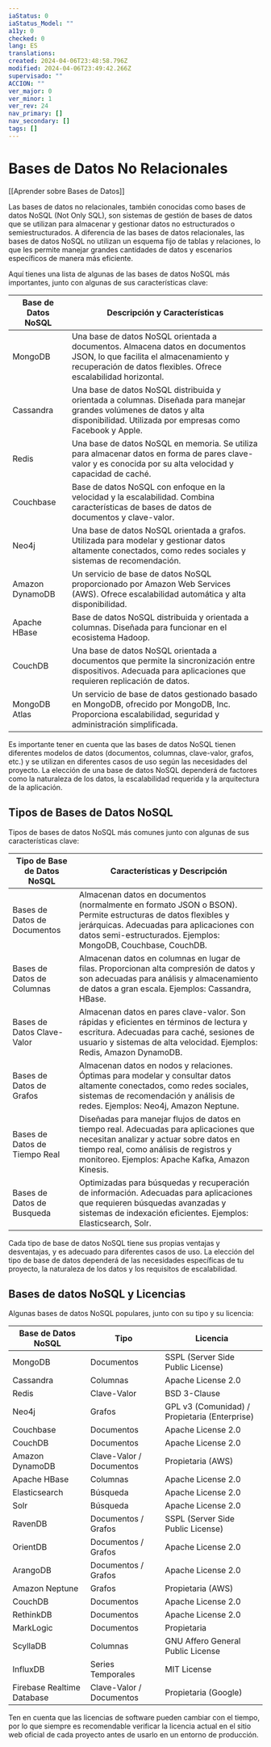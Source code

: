 ```yaml
---
iaStatus: 0
iaStatus_Model: ""
a11y: 0
checked: 0
lang: ES
translations: 
created: 2024-04-06T23:48:58.796Z
modified: 2024-04-06T23:49:42.266Z
supervisado: ""
ACCION: ""
ver_major: 0
ver_minor: 1
ver_rev: 24
nav_primary: []
nav_secondary: []
tags: []
---
```

# Bases de Datos No Relacionales

[[Aprender sobre Bases de Datos]]

Las bases de datos no relacionales, también conocidas como bases de datos NoSQL (Not Only SQL), son sistemas de gestión de bases de datos que se utilizan para almacenar y gestionar datos no estructurados o semiestructurados. A diferencia de las bases de datos relacionales, las bases de datos NoSQL no utilizan un esquema fijo de tablas y relaciones, lo que les permite manejar grandes cantidades de datos y escenarios específicos de manera más eficiente.

Aquí tienes una lista de algunas de las bases de datos NoSQL más importantes, junto con algunas de sus características clave:

|Base de Datos NoSQL|Descripción y Características|
|---|---|
|MongoDB|Una base de datos NoSQL orientada a documentos. Almacena datos en documentos JSON, lo que facilita el almacenamiento y recuperación de datos flexibles. Ofrece escalabilidad horizontal.|
|Cassandra|Una base de datos NoSQL distribuida y orientada a columnas. Diseñada para manejar grandes volúmenes de datos y alta disponibilidad. Utilizada por empresas como Facebook y Apple.|
|Redis|Una base de datos NoSQL en memoria. Se utiliza para almacenar datos en forma de pares clave-valor y es conocida por su alta velocidad y capacidad de caché.|
|Couchbase|Base de datos NoSQL con enfoque en la velocidad y la escalabilidad. Combina características de bases de datos de documentos y clave-valor.|
|Neo4j|Una base de datos NoSQL orientada a grafos. Utilizada para modelar y gestionar datos altamente conectados, como redes sociales y sistemas de recomendación.|
|Amazon DynamoDB|Un servicio de base de datos NoSQL proporcionado por Amazon Web Services (AWS). Ofrece escalabilidad automática y alta disponibilidad.|
|Apache HBase|Base de datos NoSQL distribuida y orientada a columnas. Diseñada para funcionar en el ecosistema Hadoop.|
|CouchDB|Una base de datos NoSQL orientada a documentos que permite la sincronización entre dispositivos. Adecuada para aplicaciones que requieren replicación de datos.|
|MongoDB Atlas|Un servicio de base de datos gestionado basado en MongoDB, ofrecido por MongoDB, Inc. Proporciona escalabilidad, seguridad y administración simplificada.|

Es importante tener en cuenta que las bases de datos NoSQL tienen diferentes modelos de datos (documentos, columnas, clave-valor, grafos, etc.) y se utilizan en diferentes casos de uso según las necesidades del proyecto. La elección de una base de datos NoSQL dependerá de factores como la naturaleza de los datos, la escalabilidad requerida y la arquitectura de la aplicación.

## Tipos de Bases de Datos NoSQL

Tipos de bases de datos NoSQL más comunes junto con algunas de sus características clave:

|Tipo de Base de Datos NoSQL|Características y Descripción|
|---|---|
|Bases de Datos de Documentos|Almacenan datos en documentos (normalmente en formato JSON o BSON). Permite estructuras de datos flexibles y jerárquicas. Adecuadas para aplicaciones con datos semi-estructurados. Ejemplos: MongoDB, Couchbase, CouchDB.|
|Bases de Datos de Columnas|Almacenan datos en columnas en lugar de filas. Proporcionan alta compresión de datos y son adecuadas para análisis y almacenamiento de datos a gran escala. Ejemplos: Cassandra, HBase.|
|Bases de Datos Clave-Valor|Almacenan datos en pares clave-valor. Son rápidas y eficientes en términos de lectura y escritura. Adecuadas para caché, sesiones de usuario y sistemas de alta velocidad. Ejemplos: Redis, Amazon DynamoDB.|
|Bases de Datos de Grafos|Almacenan datos en nodos y relaciones. Óptimas para modelar y consultar datos altamente conectados, como redes sociales, sistemas de recomendación y análisis de redes. Ejemplos: Neo4j, Amazon Neptune.|
|Bases de Datos de Tiempo Real|Diseñadas para manejar flujos de datos en tiempo real. Adecuadas para aplicaciones que necesitan analizar y actuar sobre datos en tiempo real, como análisis de registros y monitoreo. Ejemplos: Apache Kafka, Amazon Kinesis.|
|Bases de Datos de Busqueda|Optimizadas para búsquedas y recuperación de información. Adecuadas para aplicaciones que requieren búsquedas avanzadas y sistemas de indexación eficientes. Ejemplos: Elasticsearch, Solr.|

Cada tipo de base de datos NoSQL tiene sus propias ventajas y desventajas, y es adecuado para diferentes casos de uso. La elección del tipo de base de datos dependerá de las necesidades específicas de tu proyecto, la naturaleza de los datos y los requisitos de escalabilidad.

## Bases de datos NoSQL y Licencias

Algunas bases de datos NoSQL populares, junto con su tipo y su licencia:

|Base de Datos NoSQL|Tipo|Licencia|
|---|---|---|
|MongoDB|Documentos|SSPL (Server Side Public License)|
|Cassandra|Columnas|Apache License 2.0|
|Redis|Clave-Valor|BSD 3-Clause|
|Neo4j|Grafos|GPL v3 (Comunidad) / Propietaria (Enterprise)|
|Couchbase|Documentos|Apache License 2.0|
|CouchDB|Documentos|Apache License 2.0|
|Amazon DynamoDB|Clave-Valor / Documentos|Propietaria (AWS)|
|Apache HBase|Columnas|Apache License 2.0|
|Elasticsearch|Búsqueda|Apache License 2.0|
|Solr|Búsqueda|Apache License 2.0|
|RavenDB|Documentos / Grafos|SSPL (Server Side Public License)|
|OrientDB|Documentos / Grafos|Apache License 2.0|
|ArangoDB|Documentos / Grafos|Apache License 2.0|
|Amazon Neptune|Grafos|Propietaria (AWS)|
|CouchDB|Documentos|Apache License 2.0|
|RethinkDB|Documentos|Apache License 2.0|
|MarkLogic|Documentos|Propietaria|
|ScyllaDB|Columnas|GNU Affero General Public License|
|InfluxDB|Series Temporales|MIT License|
|Firebase Realtime Database|Clave-Valor / Documentos|Propietaria (Google)|

Ten en cuenta que las licencias de software pueden cambiar con el tiempo, por lo que siempre es recomendable verificar la licencia actual en el sitio web oficial de cada proyecto antes de usarlo en un entorno de producción.